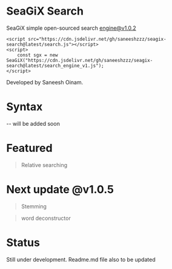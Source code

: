 # SeaGiX Search

SeaGiX simple open-sourced search engine@v1.0.2


    <script src="https://cdn.jsdelivr.net/gh/saneeshzzz/seagix-search@latest/search.js"></script>
    <script>
        const sgx = new SeaGiX("https://cdn.jsdelivr.net/gh/saneeshzzz/seagix-search@latest/search_engine_v1.js");
    </script>

Developed by Saneesh Oinam.
# Syntax
-- will be added soon

# Featured
> Relative searching

# Next update @v1.0.5
> Stemming

> word deconstructor

# Status
Still under development.
Readme.md file also to be updated


